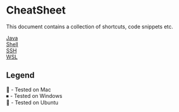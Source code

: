 # CheatSheet

This document contains a collection of shortcuts, code snippets etc.

[Java](/java)  
[Shell](/shell)  
[SSH](/ssh)  
[WSL](/wsl)  

## Legend

🍎 - Tested on Mac  
⏹ - Tested on Windows  
🐧 - Tested on Ubuntu  
